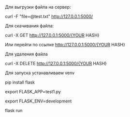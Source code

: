 
Для выгрузки файла на сервер:

curl -F "file=@test.txt" http://127.0.0.1:5000/



Для скачивания файла:

curl -X GET http://127.0.0.1:5000/{YOUR HASH}

Или перейти по ссылке http://127.0.0.1:5000/{YOUR HASH}



Для удаления файла

curl -X DELETE http://127.0.0.1:5000/{YOUR HASH}


Для запуска устанавливаем venv


pip install flask

export FLASK_APP=test1.py

export FLASK_ENV=development

flask run